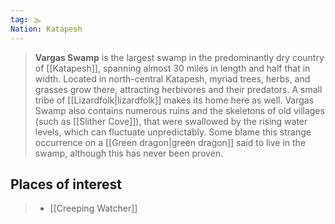 ```yaml
---
tag: 🌫️
Nation: Katapesh
---
```

> **Vargas Swamp** is the largest swamp in the predominantly dry country of [[Katapesh]], spanning almost 30 miles in length and half that in width. Located in north-central Katapesh, myriad trees, herbs, and grasses grow there, attracting herbivores and their predators. A small tribe of [[Lizardfolk|lizardfolk]] makes its home here as well.
> Vargas Swamp also contains numerous ruins and the skeletons of old villages (such as [[Slither Cove]]), that were swallowed by the rising water levels, which can fluctuate unpredictably. Some blame this strange occurrence on a [[Green dragon|green dragon]] said to live in the swamp, although this has never been proven.


## Places of interest

> - [[Creeping Watcher]]







